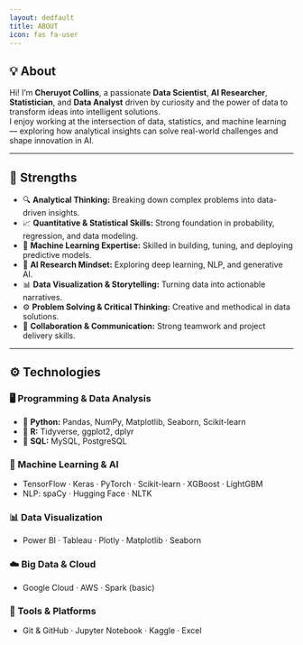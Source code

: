 ```yaml
---
layout: dedfault
title: ABOUT
icon: fas fa-user
---
```

## 💡 About

Hi! I’m **Cheruyot Collins**, a passionate **Data Scientist**, **AI Researcher**, **Statistician**, and **Data Analyst** driven by curiosity and the power of data to transform ideas into intelligent solutions.  
I enjoy working at the intersection of data, statistics, and machine learning — exploring how analytical insights can solve real-world challenges and shape innovation in AI.

---

## 💪 Strengths

- 🔍 **Analytical Thinking:** Breaking down complex problems into data-driven insights.  
- 📈 **Quantitative & Statistical Skills:** Strong foundation in probability, regression, and data modeling.  
- 🤖 **Machine Learning Expertise:** Skilled in building, tuning, and deploying predictive models.  
- 🧠 **AI Research Mindset:** Exploring deep learning, NLP, and generative AI.  
- 📊 **Data Visualization & Storytelling:** Turning data into actionable narratives.  
- ⚙️ **Problem Solving & Critical Thinking:** Creative and methodical in data solutions.  
- 🤝 **Collaboration & Communication:** Strong teamwork and project delivery skills.  

---

## ⚙️ Technologies

### 🖥️ Programming & Data Analysis
- 🐍 **Python:** Pandas, NumPy, Matplotlib, Seaborn, Scikit-learn  
- 📘 **R:** Tidyverse, ggplot2, dplyr  
- 💾 **SQL:** MySQL, PostgreSQL  

### 🤖 Machine Learning & AI
- TensorFlow · Keras · PyTorch · Scikit-learn · XGBoost · LightGBM  
- NLP: spaCy · Hugging Face · NLTK  

### 📊 Data Visualization
- Power BI · Tableau · Plotly · Matplotlib · Seaborn  

### ☁️ Big Data & Cloud
- Google Cloud · AWS · Spark (basic)  

### 🧰 Tools & Platforms
- Git & GitHub · Jupyter Notebook · Kaggle · Excel  
